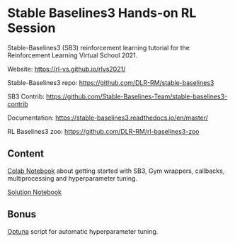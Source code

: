 # Stable Baselines3 Hands-on RL Session

Stable-Baselines3 (SB3) reinforcement learning tutorial for the Reinforcement Learning Virtual School 2021.

Website: https://rl-vs.github.io/rlvs2021/

<!-- Slides: https://araffin.github.io/slides/rl-tuto-jnrr19/#/ -->

Stable-Baselines3 repo: https://github.com/DLR-RM/stable-baselines3

SB3 Contrib: https://github.com/Stable-Baselines-Team/stable-baselines3-contrib

Documentation: https://stable-baselines3.readthedocs.io/en/master/

RL Baselines3 zoo: https://github.com/DLR-RM/rl-baselines3-zoo

## Content

[Colab Notebook](https://colab.research.google.com/github/araffin/rl-handson-rlvs21/blob/main/rlvs_hands_on_sb3.ipynb) about getting started with SB3, Gym wrappers, callbacks, multiprocessing and hyperparameter tuning.

[Solution Notebook](https://colab.research.google.com/github/araffin/rl-handson-rlvs21/blob/solution/rlvs_hands_on_sb3_solution.ipynb)


## Bonus

[Optuna](https://github.com/optuna/optuna) script for automatic hyperparameter tuning.
